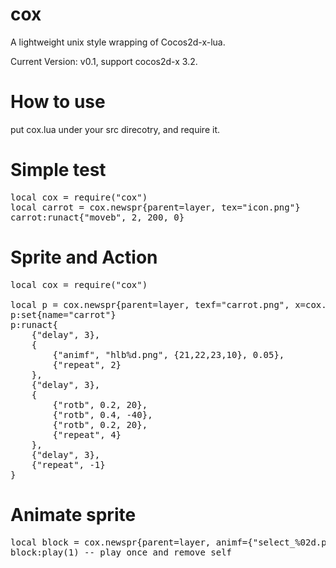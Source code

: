 cox
===
A lightweight unix style wrapping of Cocos2d-x-lua.

Current Version:
v0.1, support cocos2d-x 3.2.


How to use
===
put cox.lua under your src direcotry, and require it.

Simple test
===
<pre>
local cox = require("cox")
local carrot = cox.newspr{parent=layer, tex="icon.png"}
carrot:runact{"moveb", 2, 200, 0}
</pre>

Sprite and Action
===
<pre>
local cox = require("cox")

local p = cox.newspr{parent=layer, texf="carrot.png", x=cox.w/2, y=276}
p:set{name="carrot"}
p:runact{
    {"delay", 3},
    {
        {"animf", "hlb%d.png", {21,22,23,10}, 0.05},
        {"repeat", 2}
    },
    {"delay", 3},
    {
        {"rotb", 0.2, 20},
        {"rotb", 0.4, -40},
        {"rotb", 0.2, 20},
        {"repeat", 4}
    },
    {"delay", 3},
    {"repeat", -1}
}
</pre>

Animate sprite
===
<pre>
local block = cox.newspr{parent=layer, animf={"select_%02d.png", {1,2}, 0.2}}
block:play(1) -- play once and remove self
</pre>

